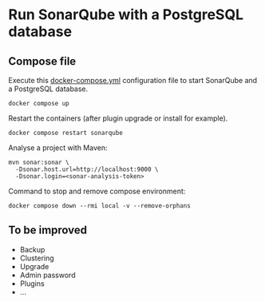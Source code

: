 # Run SonarQube with a PostgreSQL database

## Compose file

Execute this [docker-compose.yml](docker-compose.yml) configuration file to start SonarQube and a PostgreSQL database.
```shell
docker compose up
```

Restart the containers (after plugin upgrade or install for example).
```shell
docker compose restart sonarqube
```

Analyse a project with Maven:
```shell
mvn sonar:sonar \
  -Dsonar.host.url=http://localhost:9000 \
  -Dsonar.login=<sonar-analysis-token>
```

Command to stop and remove compose environment:
```shell
docker compose down --rmi local -v --remove-orphans
```

## To be improved

 + Backup
 + Clustering
 + Upgrade
 + Admin password
 + Plugins
 + ...
